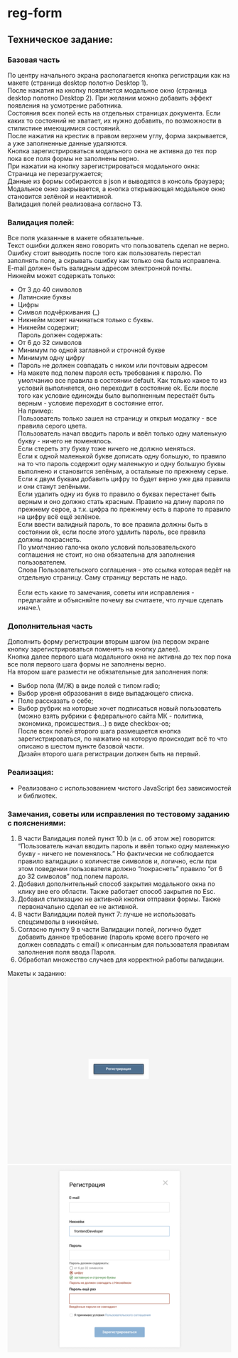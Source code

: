 # reg-form

## Техническое задание:

### Базовая часть
По центру начального экрана располагается кнопка регистрации как на макете
(страница desktop полотно Desktop 1).\
После нажатия на кнопку появляется модальное окно (страница desktop
полотно Desktop 2). При желании можно добавить эффект появления на
усмотрение работника.\
Состояния всех полей есть на отдельных страницах документа. Если каких то
состояний не хватает, их нужно добавить, по возможности в стилистике
имеющимися состояний.\
После нажатия на крестик в правом верхнем углу, форма закрывается, а уже
заполненные данные удаляются.\
Кнопка зарегистрироваться модального окна не активна до тех пор пока все
поля формы не заполнены верно.\
При нажатии на кнопку зарегистрироваться модального окна:\
Страница не перезагружается;\
Данные из формы собираются в json и выводятся в консоль браузера;\
Модальное окно закрывается, а кнопка открывающая модальное окно
становится зелёной и неактивной.\
Валидация полей реализована согласно ТЗ.

### Валидация полей:
Все поля указанные в макете обязательные.\
Текст ошибки должен явно говорить что пользователь сделал не верно.\
Ошибку стоит выводить после того как пользователь перестал заполнять поле,
а скрывать ошибку как только она была исправлена.\
E-mail должен быть валидным адресом электронной почты.\
Никнейм может содержать только:
- От 3 до 40 символов
- Латинские буквы
- Цифры
- Символ подчёркивания (_)
- Никнейм может начинаться только с буквы.
- Никнейм содержит;\
Пароль должен содержать:
- От 6 до 32 символов
- Минимум по одной заглавной и строчной букве
- Минимум одну цифру
- Пароль не должен совпадать с ником или почтовым адресом
- На макете под полем пароля есть требования к паролю. По умолчанию все
правила в состоянии default. Как только какое то из условий выполняется, оно
переходит в состояние ok. Если после того как условие единожды было
выполненным перестаёт быть верным - условие переходит в состояние error.\
На пример:\
Пользователь только зашел на страницу и открыл модалку - все правила
серого цвета.\
Пользователь начал вводить пароль и ввёл только одну маленькую
букву - ничего не поменялось.\
Если стереть эту букву тоже ничего не должно меняться.\
Если к одной маленькой букве дописать одну большую, то правило на то
что пароль содержит одну маленькую и одну большую буквы выполнено
и становится зелёным, а остальные по прежнему серые.\
Если к двум буквам добавить цифру то будет верно уже два правила и
они станут зелёными.\
Если удалить одну из букв то правило о буквах перестанет быть верным
и оно должно стать красным. Правило на длину пароля по прежнему
серое, а т.к. цифра по прежнему есть в пароле то правило на цифру всё
ещё зелёное.\
Если ввести валидный пароль, то все правила должны быть в состоянии
ok, если после этого удалить пароль, все правила должны покраснеть.\
По умолчанию галочка около условий пользовательского соглашения не стоит,
но она обязательна для заполнения пользователем.\
Слова Пользовательского соглашения - это ссылка которая ведёт на отдельную
страницу. Саму страницу верстать не надо.\
\
Если есть какие то замечания, советы или исправления - предлагайте и объясняйте
почему вы считаете, что лучше сделать иначе.\

### Дополнительная часть
Дополнить форму регистрации вторым шагом (на первом экране кнопку
зарегистрироваться поменять на кнопку далее).\
Кнопка далее первого шага модального окна не активна до тех пор пока все
поля первого шага формы не заполнены верно.\
На втором шаге размести не обязательные для заполнения поля:
- Выбор пола (М/Ж) в виде полей с типом radio;
- Выбор уровня образования в виде выпадающего списка.
- Поле рассказать о себе;
- Выбор рубрик на которые хочет подписаться новый пользователь
(можно взять рубрики с федерального сайта МК - политика, экономика,
происшествия...) в виде checkbox-ов;\
После всех полей второго шага размещается кнопка зарегистрироваться, по
нажатию на которую происходит всё то что описано в шестом пункте базовой
части.\
Дизайн второго шага регистрации должен быть на первый.

### Реализация:
- Реализовано с использованием чистого JavaScript без зависимостей и библиотек.

### Замечания, советы или исправления по тестовому заданию с пояснениями:
1. В части Валидация полей пункт 10.b (и c. об этом же) говорится: “Пользователь начал вводить пароль и ввёл только одну маленькую букву - ничего не поменялось.” Но фактически не соблюдается правило валидации о количестве символов и, логично, если при этом поведении пользователя должно “покраснеть” правило “от 6 до 32 символов” под полем пароля.
2. Добавил дополнительный способ закрытия модального окна по клику вне его области. Также работает способ закрытия по Esc.
3. Добавил стилизацию не активной кнопки отправки формы. Также первоначально сделал ее не активной.
4. В части Валидации полей пункт 7: лучше не использовать спецсимволы в никнейме.
5. Согласно пункту 9 в части Валидации полей, логично будет добавить данное требование (пароль кроме всего прочего не должен совпадать с email) к описанным для пользователя правилам заполнения поля ввода Пароля.
6. Обработал множество случаев для корректной работы валидации.


Макеты к заданию:
![экран 1](./assets/images/screens/screenShot-1.png)
![экран 2](./assets/images/screens/screenShot-2.png)
